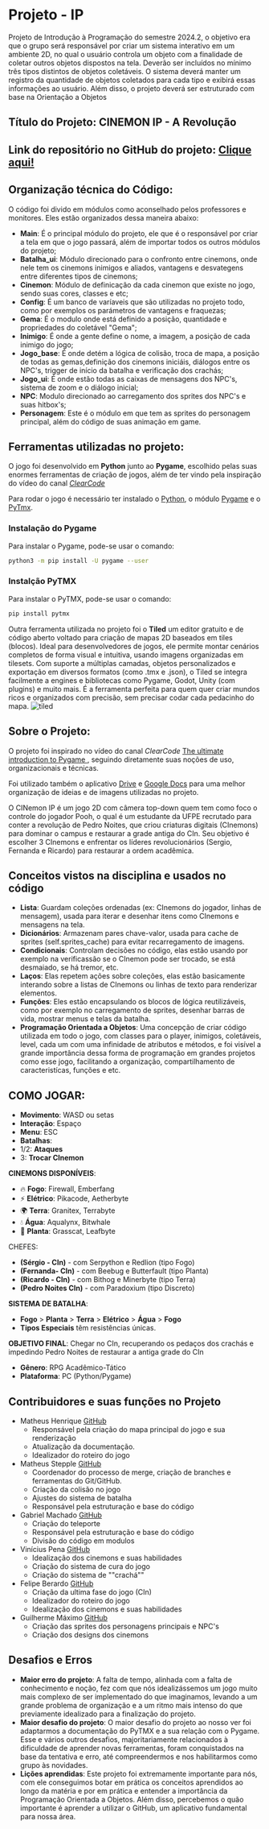 # Projeto - IP
Projeto de Introdução à Programação do semestre 2024.2, o objetivo era que o grupo será responsável por criar um sistema interativo em um ambiente 2D, no qual o usuário controla um objeto com a finalidade de coletar outros objetos dispostos na tela. Deverão ser incluídos no mínimo três tipos distintos de objetos coletáveis. O sistema deverá manter um registro da quantidade de objetos coletados para cada tipo e exibirá essas informações ao usuário. Além disso, o projeto deverá ser estruturado com base na Orientação a Objetos


## Título do Projeto:  CINEMON IP - A Revolução
## Link do repositório no GitHub do projeto: [Clique aqui!](https://github.com/MatheusStepple/CInemon-IP)
## Organização técnica do Código:
O código foi divido em módulos como aconselhado pelos professores e monitores. Eles estão organizados dessa maneira abaixo:
- **Main**: É o principal módulo do projeto, ele que é o responsável por criar a tela em que o jogo passará, além de importar todos os outros módulos do projeto;
- **Batalha_ui**: Módulo direcionado para o confronto entre cinemons, onde nele tem os cinemons inimigos e aliados, vantagens e desvategens entre diferentes tipos de cinemons;
- **Cinemon**: Módulo de definicação da cada cinemon que existe no jogo, sendo suas cores, classes e etc;
- **Config**: É um banco de varíaveis que são utilizadas no projeto todo, como por exemplos os parámetros de vantagens e fraquezas;
- **Gema**: É o modulo onde está definido a posição, quantidade e propriedades do coletável "Gema";
- **Inimigo**: É onde a gente define o nome, a imagem, a posição de cada inimigo do jogo;
- **Jogo_base**: É onde detém a lógica de colisão, troca de mapa, a posição de todas as gemas,definição dos cinemons iniciáis, diálogos entre os NPC's, trigger de início da batalha e verificação dos crachás;
- **Jogo_ui**: É onde estão todas as caixas de mensagens dos NPC's, sistema de zoom e o diálogo inicial;
- **NPC**: Modulo direcionado ao carregamento dos sprites dos NPC's e suas hitbox's;
- **Personagem**: Este é o módulo em que tem as sprites do personagem principal, além do código de suas animação em game.
## Ferramentas utilizadas no projeto:
O jogo foi desenvolvido em **Python** junto ao **Pygame**, escolhido pelas suas enormes ferramentas de criação de jogos, além de ter vindo pela inspiração do vídeo do canal [*ClearCode*](https://www.youtube.com/@ClearCode)

Para rodar o jogo é necessário ter instalado o [Python](https://docs.python.org/pt-br/3/), o módulo [Pygame](https://www.pygame.org/docs/) e o  [PyTmx](https://pytmx.readthedocs.io/en/latest/).
### Instalação do Pygame

Para instalar o Pygame, pode-se usar o comando:
```bash
python3 -m pip install -U pygame --user
```
### Instalção PyTMX
Para instalar o PyTMX, pode-se usar o comando:
```bash
pip install pytmx
```
Outra ferramenta utilizada no projeto foi o **Tiled** um editor gratuito e de código aberto voltado para criação de mapas 2D baseados em tiles (blocos). Ideal para desenvolvedores de jogos, ele permite montar cenários completos de forma visual e intuitiva, usando imagens organizadas em tilesets. Com suporte a múltiplas camadas, objetos personalizados e exportação em diversos formatos (como .tmx e .json), o Tiled se integra facilmente a engines e bibliotecas como Pygame, Godot, Unity (com plugins) e muito mais. É a ferramenta perfeita para quem quer criar mundos ricos e organizados com precisão, sem precisar codar cada pedacinho do mapa.
![tiled](https://i.ytimg.com/vi/pu-yShBRCqM/maxresdefault.jpg)

##   Sobre o Projeto:
O projeto foi inspirado no vídeo do canal *ClearCode* [The ultimate introduction to Pygame
](https://www.youtube.com/watch?v=AY9MnQ4x3zk&t=3093s), seguindo diretamente suas noções de uso, organizacionais e técnicas.

Foi utilizado também o aplicativo [Drive](https://drive.google.com/?authuser=0) e [Google Docs](https://docs.google.com/document/?usp=docs_ald&authuser=0) para uma melhor organização de ideias e de imagens utilizadas no projeto.

O CINemon IP é um jogo 2D com câmera top-down quem tem como foco o controle do jogador Pooh, o qual é um estudante da UFPE recrutado para conter a revolução de Pedro Noites, que criou criaturas digitais (CInemons) para dominar o campus e restaurar a grade antiga do CIn. Seu objetivo é escolher 3 CInemons e enfrentar os líderes revolucionários (Sergio, Fernanda e Ricardo) para restaurar a ordem acadêmica.

## Conceitos vistos na disciplina e usados no código
 - **Lista**: Guardam coleções ordenadas (ex: CInemons do jogador, linhas de mensagem), usada para iterar e desenhar itens como CInemons e mensagens na tela.
 - **Dicionários**: Armazenam pares chave-valor, usada para cache de sprites (self.sprites_cache) para evitar recarregamento de imagens.
 - **Condicionais**:  Controlam decisões no código, elas estão usando por exemplo na verificassão se o CInemon pode ser trocado, se está desmaiado, se há tremor, etc.
 - **Laços**: Elas repetem ações sobre coleções, elas estão basicamente interando sobre a  listas de CInemons ou linhas de texto para renderizar elementos.
 - **Funções**: Eles estão encapsulando os blocos de lógica reutilizáveis, como por exemplo no carregamento de sprites, desenhar barras de vida, mostrar menus e telas da batalha.
 - **Programação Orientada a Objetos**: Uma concepção de criar código utilizada em todo o jogo, com classes para o player, inimigos, coletáveis, level, cada um com uma infinidade de atributos e métodos, e foi visível a grande importância dessa forma de programação em grandes projetos como esse jogo, facilitando a organização, compartilhamento de caracteristícas, funções e etc.

## COMO JOGAR:
- **Movimento**: WASD ou setas
- **Interação**: Espaço
- **Menu**: ESC
- **Batalhas**: 
- 1/2: **Ataques** 
- 3: **Trocar CInemon**

**CINEMONS DISPONÍVEIS**:
- 🔥 **Fogo**: Firewall, Emberfang
- ⚡ **Elétrico**: Pikacode, Aetherbyte
- 🌍 **Terra**: Granitex, Terrabyte
- 💧 **Água**: Aqualynx, Bitwhale
- 🌿 **Planta**: Grasscat, Leafbyte

CHEFES:
- **(Sérgio - CIn)** - com Serpython e Redlion (tipo Fogo)
- **(Fernanda- CIn)**  - com Beebug e Butterfault (tipo Planta)
- **(Ricardo - CIn)** - com Bithog e Minerbyte (tipo Terra)
- **(Pedro Noites CIn)** - com Paradoxium (tipo Discreto)

**SISTEMA DE BATALHA**:
- **Fogo** > **Planta** > **Terra** > **Elétrico** > **Água** > **Fogo**
- **Tipos Especiais** têm resistências únicas.

**OBJETIVO FINAL**:
 Chegar no CIn, recuperando os pedaços dos crachás e impedindo Pedro Noites de restaurar a antiga grade do CIn

- **Gênero**: RPG Acadêmico-Tático
- **Plataforma**: PC (Python/Pygame)

## Contribuidores e suas funções no Projeto
- Matheus Henrique [GitHub](https://github.com/MatheusHenriqueCIN)
  - Responsável pela criação do mapa principal do jogo e sua renderização
  - Atualização da documentação.
  - Idealizador do roteiro do jogo
- Matheus Stepple [GitHub](https://github.com/MatheusStepple)
  - Coordenador do processo de merge, criação de branches e ferramentas do Git/GitHub.
  - Criação da colisão no jogo
  - Ajustes do sistema de batalha
  - Responsável pela estruturação e base do código
- Gabriel Machado [GitHub](https://github.com/gabriotz)
  - Criação do teleporte
  - Responsável pela estruturação e base do código
  - Divisão do código em modulos
- Vinícius Pena [GitHub](https://github.com/ViniciusCavalcantiap)
  - Idealização dos cinemons e suas habilidades
  - Criação do sistema de cura do jogo
  - Criação do sistema de ""crachá""
- Felipe Berardo [GitHub](https://github.com/FelipeBerardo)
  - Criação da ultima fase do jogo (CIn)
  - Idealizador do roteiro do jogo
  - Idealização dos cinemons e suas habilidades
- Guilherme Máximo [GitHub](https://github.com/GuiFM05)
  - Criação das sprites dos personagens principais e NPC's
  - Criação dos designs dos cinemons

## Desafios e Erros
 - **Maior erro do projeto**: A falta de tempo, alinhada com a falta de conhecimento e noção, fez com que nós idealizássemos um jogo muito mais complexo de ser implementado do que imaginamos, levando a um grande problema de organização e a um ritmo mais intenso do que previamente idealizado para a finalização do projeto.
 - **Maior desafio do projeto**: O maior desafio do projeto ao nosso ver foi adaptarmos a documentação do PyTMX e a sua relação com o Pygame. Esse e vários outros desafios, majoritariamente relacionados à dificuldade de aprender novas ferramentas, foram conquistados na base da tentativa e erro, até compreendermos e nos habilitarmos como grupo às novidades.
 - **Lições aprendidas**: Este projeto foi extremamente importante para nós, com ele conseguimos botar em prática os conceitos aprendidos ao longo da matéria e por em prática e entender a importância da Programação Orientada a Objetos. Além disso, percebemos o quão importante é aprender a utilizar o GitHub, um aplicativo fundamental para nossa área.  
